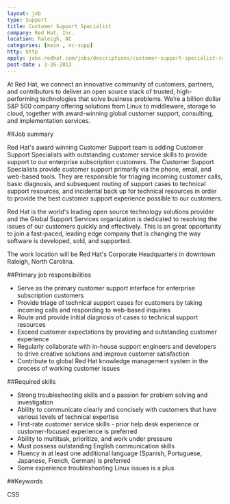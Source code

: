 ```yaml
---
layout: job
type: Support
title: Customer Support Specialist
company: Red Hat, Inc.
location: Raleigh, NC
categories: [main , nc-supp]
http: http
apply: jobs.redhat.com/jobs/descriptions/customer-support-specialist-raleigh-north-carolina-job-2-3582484
post-date : 3-26-2013
---
```


At Red Hat, we connect an innovative community of customers, partners, and contributors to deliver an open source stack of trusted, high-performing technologies that solve business problems. We’re a billion dollar S&P 500 company offering solutions from Linux to middleware, storage to cloud, together with award-winning global customer support, consulting, and implementation services.

##Job summary

Red Hat's award winning Customer Support team is adding Customer Support Specialists with outstanding customer service skills to provide support to our enterprise subscription customers. The Customer Support Specialists provide customer support primarily via the phone, email, and web-based tools. They are responsible for triaging incoming customer calls, basic diagnosis, and subsequent routing of support cases to technical support resources, and incidental back up for technical resources in order to provide the best customer support experience possible to our customers.

Red Hat is the world's leading open source technology solutions provider and the Global Support Services organization is dedicated to resolving the issues of our customers quickly and effectively. This is an great opportunity to join a fast-paced, leading edge company that is changing the way software is developed, sold, and supported.

The work location will be Red Hat's Corporate Headquarters in downtown Raleigh, North Carolina.

##Primary job responsibilities

* Serve as the primary customer support interface for enterprise subscription customers
* Provide triage of technical support cases for customers by taking incoming calls and responding to web-based inquiries
* Route and provide initial diagnosis of cases to technical support resources
* Exceed customer expectations by providing and outstanding customer experience
* Regularly collaborate with in-house support engineers and developers to drive creative solutions and improve customer satisfaction
* Contribute to global Red Hat knowledge management system in the process of working customer issues

##Required skills

* Strong troubleshooting skills and a passion for problem solving and investigation
* Ability to communicate clearly and concisely with customers that have various levels of technical expertise
* First-rate customer service skills - prior help desk experience or customer-focused experience is preferred
* Ability to multitask, prioritize, and work under pressure
* Must possess outstanding English communication skills
* Fluency in at least one additional language (Spanish, Portuguese, Japanese, French, German) is preferred
* Some experience troubleshooting Linux issues is a plus

##Keywords

CSS